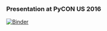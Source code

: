### Presentation at PyCON US 2016

[![Binder](http://mybinder.org/badge.svg)](http://mybinder.org/repo/doingmathwithpython/pycon-us-2016)
